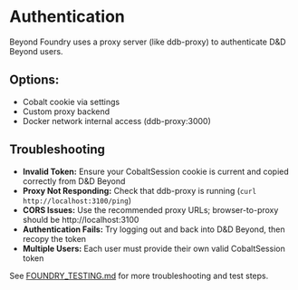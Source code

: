 # Authentication

Beyond Foundry uses a proxy server (like ddb-proxy) to authenticate D&D Beyond users.

## Options:
- Cobalt cookie via settings
- Custom proxy backend
- Docker network internal access (ddb-proxy:3000)

## Troubleshooting
- **Invalid Token:** Ensure your CobaltSession cookie is current and copied correctly from D&D Beyond
- **Proxy Not Responding:** Check that ddb-proxy is running (`curl http://localhost:3100/ping`)
- **CORS Issues:** Use the recommended proxy URLs; browser-to-proxy should be http://localhost:3100
- **Authentication Fails:** Try logging out and back into D&D Beyond, then recopy the token
- **Multiple Users:** Each user must provide their own valid CobaltSession token

See [FOUNDRY_TESTING.md](FOUNDRY_TESTING.md) for more troubleshooting and test steps.
